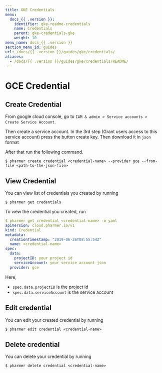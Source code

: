 ```yaml
---
title: GKE Credentials
menu:
  docs_{{ .version }}:
    identifier: gke-readme-credentials
    name: Credentials
    parent: gke-credentials-gke
    weight: 10
menu_name: docs_{{ .version }}
section_menu_id: guides
url: /docs/{{ .version }}/guides/gke/credentials/
aliases:
  - /docs/{{ .version }}/guides/gke/credentials/README/
---
```


# GCE Credential

## Create Credential

From google cloud console, go to `IAM & admin > Service accounts > Create Service Account`.

Then create a service account. In the 3rd step (Grant users access to this service account) press the button create key. Then download it in `json` format

After that run the following command.

```console
$ pharmer create credential <credential-name> --provider gce --from-file <path-to-the-json-file>
```

## View Credential

You can view list of credentials you created by running

```console
$ pharmer get credentials
```

To view the credential you created, run

```yaml
$ pharmer get credential <credential-name> -o yaml
apiVersion: cloud.pharmer.io/v1
kind: Credential
metadata:
  creationTimestamp: "2019-06-26T08:55:54Z"
  name: <credential-name>
spec:
  data:
    projectID: your project id
    serviceAccount: your service account json
  provider: gce
```

Here,
 - `spec.data.projectID` is the project id
 - `spec.data.serviceAccount` is the service account


## Edit credential

You can edit your created credential by running

```console
$ pharmer edit credential <credential-name>
```

## Delete credential

You can delete your credential by running

```console
$ pharmer delete credential <credential-name>
